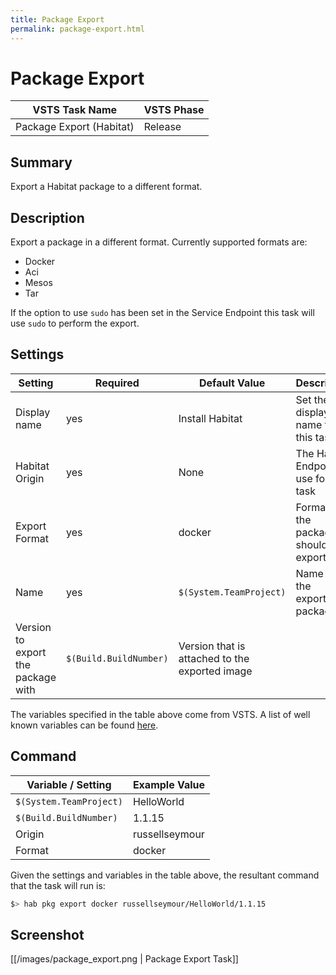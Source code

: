 ```yaml
---
title: Package Export
permalink: package-export.html
---
```


# Package Export

| **VSTS Task Name**       | **VSTS Phase** |
|--------------------------|----------------|
| Package Export (Habitat) | Release        |

## Summary

Export a Habitat package to a different format.

## Description

Export a package in a different format. Currently supported formats are:

 - Docker
 - Aci
 - Mesos
 - Tar

If the option to use `sudo` has been set in the Service Endpoint this task will use `sudo` to perform the export.

## Settings

| Setting                            | Required               | Default Value                                  | Description                                   |
|------------------------------------|------------------------|------------------------------------------------|-----------------------------------------------|
| Display name                       | yes                    | Install Habitat                                | Set the display name for this task            |
| Habitat Origin                     | yes                    | None                                           | The Habitat Endpoint to use for this task     |
| Export Format                      | yes                    | docker                                         | Format that the package should be exported to |
| Name                               | yes                    | `$(System.TeamProject)`                        | Name of the exported package                  |
| Version to export the package with | `$(Build.BuildNumber)` | Version that is attached to the exported image |                                               |

The variables specified in the table above come from VSTS. A list of well known variables can be found [here](https://www.visualstudio.com/en-us/docs/build/define/variables).

## Command

| Variable / Setting      | Example Value  |
|-------------------------|----------------|
| `$(System.TeamProject)` | HelloWorld     |
| `$(Build.BuildNumber)`  | 1.1.15         |
| Origin                  | russellseymour |
| Format                  | docker         |

Given the settings and variables in the table above, the resultant command that the task will run is:

```bash
$> hab pkg export docker russellseymour/HelloWorld/1.1.15
```

## Screenshot

[[/images/package_export.png | Package Export Task]]
